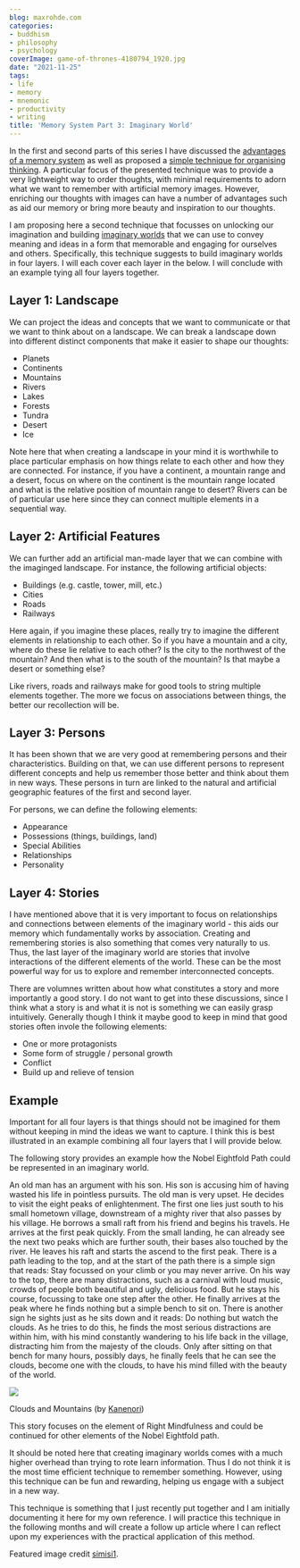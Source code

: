 ```yaml
---
blog: maxrohde.com
categories:
- buddhism
- philosophy
- psychology
coverImage: game-of-thrones-4180794_1920.jpg
date: "2021-11-25"
tags:
- life
- memory
- mnemonic
- productivity
- writing
title: 'Memory System Part 3: Imaginary World'
---
```


In the first and second parts of this series I have discussed the [advantages of a memory system](https://spearoflight.wordpress.com/2021/11/15/memory-system-part-1-ancient-techniques-and-modern-applications/) as well as proposed a [simple technique for organising thinking](https://spearoflight.wordpress.com/2021/11/23/memory-system-part-2-3x3-grid/). A particular focus of the presented technique was to provide a very lightweight way to order thoughts, with minimal requirements to adorn what we want to remember with artificial memory images. However, enriching our thoughts with images can have a number of advantages such as aid our memory or bring more beauty and inspiration to our thoughts.

I am proposing here a second technique that focusses on unlocking our imagination and building [imaginary worlds](https://en.wikipedia.org/wiki/Paracosm) that we can use to convey meaning and ideas in a form that memorable and engaging for ourselves and others. Specifically, this technique suggests to build imaginary worlds in four layers. I will each cover each layer in the below. I will conclude with an example tying all four layers together.

## Layer 1: Landscape

We can project the ideas and concepts that we want to communicate or that we want to think about on a landscape. We can break a landscape down into different distinct components that make it easier to shape our thoughts:

- Planets
- Continents
- Mountains
- Rivers
- Lakes
- Forests
- Tundra
- Desert
- Ice

Note here that when creating a landscape in your mind it is worthwhile to place particular emphasis on how things relate to each other and how they are connected. For instance, if you have a continent, a mountain range and a desert, focus on where on the continent is the mountain range located and what is the relative position of mountain range to desert? Rivers can be of particular use here since they can connect multiple elements in a sequential way.

## Layer 2: Artificial Features

We can further add an artificial man-made layer that we can combine with the imaginged landscape. For instance, the following artificial objects:

- Buildings (e.g. castle, tower, mill, etc.)
- Cities
- Roads
- Railways

Here again, if you imagine these places, really try to imagine the different elements in relationship to each other. So if you have a mountain and a city, where do these lie relative to each other? Is the city to the northwest of the mountain? And then what is to the south of the mountain? Is that maybe a desert or something else?

Like rivers, roads and railways make for good tools to string multiple elements together. The more we focus on associations between things, the better our recollection will be.

## Layer 3: Persons

It has been shown that we are very good at remembering persons and their characteristics. Building on that, we can use different persons to represent different concepts and help us remember those better and think about them in new ways. These persons in turn are linked to the natural and artificial geographic features of the first and second layer.

For persons, we can define the following elements:

- Appearance
- Possessions (things, buildings, land)
- Special Abilities
- Relationships
- Personality

## Layer 4: Stories

I have mentioned above that it is very important to focus on relationships and connections between elements of the imaginary world - this aids our memory which fundamentally works by association. Creating and remembering stories is also something that comes very naturally to us. Thus, the last layer of the imaginary world are stories that involve interactions of the different elements of the world. These can be the most powerful way for us to explore and remember interconnected concepts.

There are volumnes written about how what constitutes a story and more importantly a good story. I do not want to get into these discussions, since I think what a story is and what it is not is something we can easily grasp intuitively. Generally though I think it maybe good to keep in mind that good stories often invole the following elements:

- One or more protagonists
- Some form of struggle / personal growth
- Conflict
- Build up and relieve of tension

## Example

Important for all four layers is that things should not be imagined for them without keeping in mind the ideas we want to capture. I think this is best illustrated in an example combining all four layers that I will provide below.

The following story provides an example how the Nobel Eightfold Path could be represented in an imaginary world.

An old man has an argument with his son. His son is accusing him of having wasted his life in pointless pursuits. The old man is very upset. He decides to visit the eight peaks of enlightenment. The first one lies just south to his small hometown village, downstream of a mighty river that also passes by his village. He borrows a small raft from his friend and begins his travels. He arrives at the first peak quickly. From the small landing, he can already see the next two peaks which are further south, their bases also touched by the river. He leaves his raft and starts the ascend to the first peak. There is a path leading to the top, and at the start of the path there is a simple sign that reads: Stay focussed on your climb or you may never arrive. On his way to the top, there are many distractions, such as a carnival with loud music, crowds of people both beautiful and ugly, delicious food. But he stays his course, focussing to take one step after the other. He finally arrives at the peak where he finds nothing but a simple bench to sit on. There is another sign he sights just as he sits down and it reads: Do nothing but watch the clouds. As he tries to do this, he finds the most serious distractions are within him, with his mind constantly wandering to his life back in the village, distracting him from the majesty of the clouds. Only after sitting on that bench for many hours, possibly days, he finally feels that he can see the clouds, become one with the clouds, to have his mind filled with the beauty of the world.

![](https://spearoflight.files.wordpress.com/2021/11/mountain-6320288_1920.jpg?w=1024)

Clouds and Mountains (by [Kanenori](https://pixabay.com/photos/mountain-summit-clouds-peak-6320288/))

This story focuses on the element of Right Mindfulness and could be continued for other elements of the Nobel Eightfold path.

It should be noted here that creating imaginary worlds comes with a much higher overhead than trying to rote learn information. Thus I do not think it is the most time efficient technique to remember something. However, using this technique can be fun and rewarding, helping us engage with a subject in a new way.

This technique is something that I just recently put together and I am initially documenting it here for my own reference. I will practice this technique in the following months and will create a follow up article where I can reflect upon my experiences with the practical application of this method.

Featured image credit [simisi1](https://pixabay.com/photos/game-of-thrones-book-books-map-4180794/).
